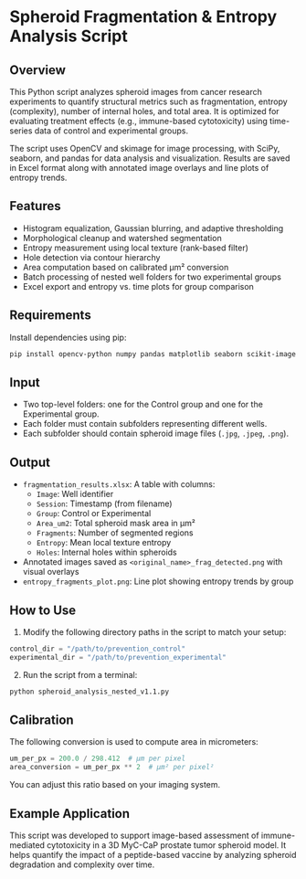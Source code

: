 # Spheroid Fragmentation & Entropy Analysis Script

## Overview
This Python script analyzes spheroid images from cancer research experiments to quantify structural metrics such as fragmentation, entropy (complexity), number of internal holes, and total area. It is optimized for evaluating treatment effects (e.g., immune-based cytotoxicity) using time-series data of control and experimental groups.

The script uses OpenCV and skimage for image processing, with SciPy, seaborn, and pandas for data analysis and visualization. Results are saved in Excel format along with annotated image overlays and line plots of entropy trends.

## Features
- Histogram equalization, Gaussian blurring, and adaptive thresholding
- Morphological cleanup and watershed segmentation
- Entropy measurement using local texture (rank-based filter)
- Hole detection via contour hierarchy
- Area computation based on calibrated µm² conversion
- Batch processing of nested well folders for two experimental groups
- Excel export and entropy vs. time plots for group comparison

## Requirements
Install dependencies using pip:
```bash
pip install opencv-python numpy pandas matplotlib seaborn scikit-image scikit-learn statsmodels termcolor
```

## Input
- Two top-level folders: one for the Control group and one for the Experimental group.
- Each folder must contain subfolders representing different wells.
- Each subfolder should contain spheroid image files (`.jpg`, `.jpeg`, `.png`).

## Output
- `fragmentation_results.xlsx`: A table with columns:
  - `Image`: Well identifier
  - `Session`: Timestamp (from filename)
  - `Group`: Control or Experimental
  - `Area_um2`: Total spheroid mask area in µm²
  - `Fragments`: Number of segmented regions
  - `Entropy`: Mean local texture entropy
  - `Holes`: Internal holes within spheroids
- Annotated images saved as `<original_name>_frag_detected.png` with visual overlays
- `entropy_fragments_plot.png`: Line plot showing entropy trends by group

## How to Use
1. Modify the following directory paths in the script to match your setup:
```python
control_dir = "/path/to/prevention_control"
experimental_dir = "/path/to/prevention_experimental"
```
2. Run the script from a terminal:
```bash
python spheroid_analysis_nested_v1.1.py
```

## Calibration
The following conversion is used to compute area in micrometers:
```python
um_per_px = 200.0 / 298.412  # µm per pixel
area_conversion = um_per_px ** 2  # µm² per pixel²
```
You can adjust this ratio based on your imaging system.

## Example Application
This script was developed to support image-based assessment of immune-mediated cytotoxicity in a 3D MyC-CaP prostate tumor spheroid model. It helps quantify the impact of a peptide-based vaccine by analyzing spheroid degradation and complexity over time.
